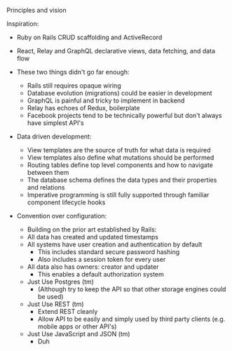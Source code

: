 Principles and vision

Inspiration:

* Ruby on Rails CRUD scaffolding and ActiveRecord
* React, Relay and GraphQL declarative views, data fetching, and data flow

* These two things didn't go far enough:
  * Rails still requires opaque wiring
  * Database evolution (migrations) could be easier in development
  * GraphQL is painful and tricky to implement in backend
  * Relay has echoes of Redux, boilerplate
  * Facebook projects tend to be technically powerful but don't always have simplest API's

* Data driven development:
  * View templates are the source of truth for what data is required
  * View templates also define what mutations should be performed
  * Routing tables define top level components and how to navigate between them
  * The database schema defines the data types and their properties and relations
  * Imperative programming is still fully supported through familiar component lifecycle hooks

* Convention over configuration:
  * Building on the prior art established by Rails:
  * All data has created and updated timestamps
  * All systems have user creation and authentication by default
    * This includes standard secure password hashing
    * Also includes a session token for every user
  * All data also has owners: creator and updater
    * This enables a default authorization system
  * Just Use Postgres (tm)
    * (Although try to keep the API so that other storage engines could be used)
  * Just Use REST (tm)
    * Extend REST cleanly
    * Allow API to be easily and simply used by third party clients (e.g. mobile apps or other API's)
  * Just Use JavaScript and JSON (tm)
    * Duh

